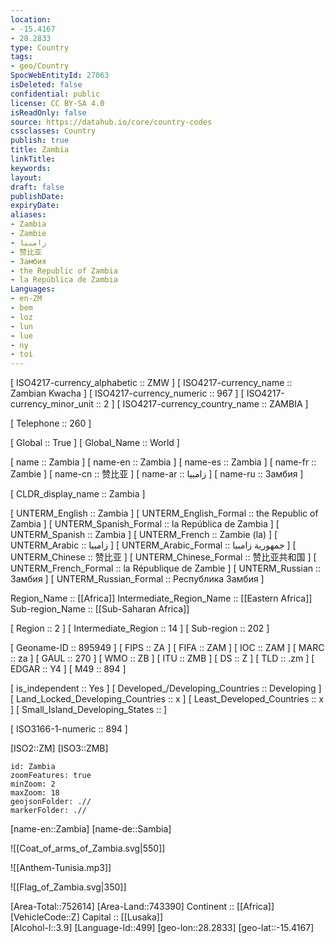 ```yaml
---
location:
- -15.4167
- 28.2833
type: Country
tags:
- geo/Country
SpocWebEntityId: 27063
isDeleted: false
confidential: public
license: CC BY-SA 4.0
isReadOnly: false
source: https://datahub.io/core/country-codes
cssclasses: Country
publish: true
title: Zambia
linkTitle: 
keywords: 
layout: 
draft: false
publishDate: 
expiryDate: 
aliases:
- Zambia
- Zambie
- زامبيا
- 赞比亚
- Замбия
- the Republic of Zambia
- la República de Zambia
Languages:
- en-ZM
- bem
- loz
- lun
- lue
- ny
- toi
---
```



[	ISO4217-currency_alphabetic	 :: ZMW ] 
[	ISO4217-currency_name	 :: Zambian Kwacha ] 
[	ISO4217-currency_numeric	 :: 967 ] 
[	ISO4217-currency_minor_unit	 :: 2 ] 
[	ISO4217-currency_country_name	 :: ZAMBIA ] 

[	Telephone	 :: 260 ] 

[	Global	 :: True ] 
[	Global_Name	 :: World ] 

[	name	 :: Zambia ] 
[	name-en	 :: Zambia ] 
[	name-es	 :: Zambia ] 
[	name-fr	 :: Zambie ] 
[	name-cn	 :: 赞比亚 ] 
[	name-ar	 :: زامبيا ] 
[	name-ru	 :: Замбия ] 

[	CLDR_display_name	 :: Zambia ] 

[	UNTERM_English	 :: Zambia ] 
[	UNTERM_English_Formal	 :: the Republic of Zambia ] 
[	UNTERM_Spanish_Formal	 :: la República de Zambia ] 
[	UNTERM_Spanish	 :: Zambia ] 
[	UNTERM_French	 :: Zambie (la) ] 
[	UNTERM_Arabic	 :: زامبيا ] 
[	UNTERM_Arabic_Formal	 :: جمهورية زامبيا ] 
[	UNTERM_Chinese	 :: 赞比亚 ] 
[	UNTERM_Chinese_Formal	 :: 赞比亚共和国 ] 
[	UNTERM_French_Formal	 :: la République de Zambie ] 
[	UNTERM_Russian	 :: Замбия ] 
[	UNTERM_Russian_Formal	 :: Республика Замбия ] 

Region_Name ::  [[Africa]] 
Intermediate_Region_Name ::  [[Eastern Africa]] 
Sub-region_Name ::  [[Sub-Saharan Africa]] 

[	Region	 :: 2 ] 
[	Intermediate_Region	 :: 14 ] 
[	Sub-region	 :: 202 ] 

[	Geoname-ID	 :: 895949 ] 
[	FIPS	 :: ZA ] 
[	FIFA	 :: ZAM ] 
[	IOC	 :: ZAM ] 
[	MARC	 :: za ] 
[	GAUL	 :: 270 ] 
[	WMO	 :: ZB ] 
[	ITU	 :: ZMB ] 
[	DS	 :: Z ] 
[	TLD	 :: .zm ] 
[	EDGAR	 :: Y4 ] 
[	M49	 :: 894 ] 

[	is_independent	 :: Yes ] 
[	Developed_/Developing_Countries	 :: Developing ] 
[	Land_Locked_Developing_Countries	 :: x ] 
[	Least_Developed_Countries	 :: x ] 
[	Small_Island_Developing_States	 ::  ] 

[	ISO3166-1-numeric	 :: 894 ] 



[ISO2::ZM] 
[ISO3::ZMB] 
```leaflet
id: Zambia
zoomFeatures: true 
minZoom: 2 
maxZoom: 18
geojsonFolder: .//
markerFolder: .//
```

[name-en::Zambia] 
[name-de::Sambia] 

![[Coat_of_arms_of_Zambia.svg|550]] 

![[Anthem-Tunisia.mp3]] 

![[Flag_of_Zambia.svg|350]] 

[Area-Total::752614] 
[Area-Land::743390] 
Continent :: [[Africa]]  
[VehicleCode::Z] 
Capital :: [[Lusaka]]  
[Alcohol-l::3.9] 
[Language-Id::499] 
[geo-lon::28.2833] 
[geo-lat::-15.4167] 




